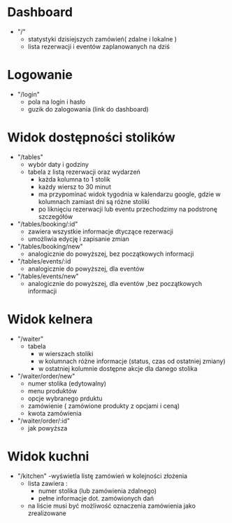 # Dashboard

- "/"
  - statystyki dzisiejszych zamówień( zdalne i lokalne )
  - lista rezerwacji i eventów zaplanowanych na dziś

# Logowanie

- "/login"
  - pola na login i hasło
  - guzik do zalogowania (link do dashboard)

# Widok dostępności stolików

- "/tables"
  - wybór daty i godziny
  - tabela z listą rezerwacji oraz wydarzeń
    - każda kolumna to 1 stolik
    - każdy wiersz to 30 minut
    - ma przypominać widok tygodnia w kalendarzu google, gdzie w kolumnach zamiast dni są różne stoliki
    - po liknięciu rezerwacji lub eventu przechodzimy na podstronę szczegółów
- "/tables/booking/:id"
  - zawiera wszystkie informacje dtyczące rezerwacji
  - umożliwia edycję i zapisanie zmian
- "/tables/booking/new"
  - analogicznie do powyższej, bez początkowych informacji
- "/tables/events/:id
  - analogicznie do powyższej, dla eventów
- "/tables/events/new"
  - analogicznie do powyższej, dla eventów ,bez początkowych informacji


# Widok kelnera

- "/waiter"
  - tabela
    - w wierszach stoliki
    - w kolumnach różne informacje (status, czas od ostatniej zmiany)
    - w ostatniej kolumnie dostępne akcje dla danego stolika
- "/waiter/order/new"
  - numer stolika (edytowalny)
  - menu produktów
  - opcje wybranego prduktu
  - zamówienie ( zamówione produkty z opcjami i ceną)
  - kwota zamówienia
- "/waiter/order/:id"
  - jak powyższa

# Widok kuchni

- "/kitchen"
  -wyświetla listę zamówień w kolejności złożenia
  - lista zawiera :
    - numer stolika (lub zamówienia zdalnego)
    - pełne informacje dot. zamówionych dań
  - na liście musi być możliwość oznaczenia zamówienia jako zrealizowane


